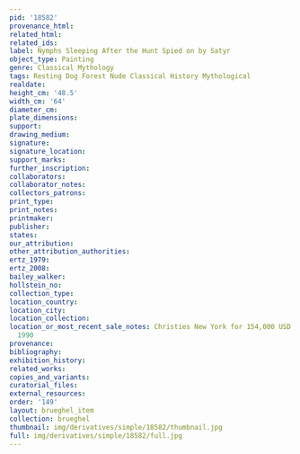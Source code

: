 ```yaml
---
pid: '18582'
provenance_html: 
related_html: 
related_ids: 
label: Nymphs Sleeping After the Hunt Spied on by Satyr
object_type: Painting
genre: Classical Mythology
tags: Resting Dog Forest Nude Classical History Mythological
realdate: 
height_cm: '48.5'
width_cm: '64'
diameter_cm: 
plate_dimensions: 
support: 
drawing_medium: 
signature: 
signature_location: 
support_marks: 
further_inscription: 
collaborators: 
collaborator_notes: 
collectors_patrons: 
print_type: 
print_notes: 
printmaker: 
publisher: 
states: 
our_attribution: 
other_attribution_authorities: 
ertz_1979: 
ertz_2008: 
bailey_walker: 
hollstein_no: 
collection_type: 
location_country: 
location_city: 
location_collection: 
location_or_most_recent_sale_notes: Christies New York for 154,000 USD on May 31,
  1990
provenance: 
bibliography: 
exhibition_history: 
related_works: 
copies_and_variants: 
curatorial_files: 
external_resources: 
order: '149'
layout: brueghel_item
collection: brueghel
thumbnail: img/derivatives/simple/18582/thumbnail.jpg
full: img/derivatives/simple/18582/full.jpg
---
```


